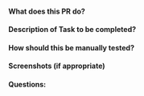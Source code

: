 #### What does this PR do?


#### Description of Task to be completed?


#### How should this be manually tested?


#### Screenshots (if appropriate)


#### Questions: